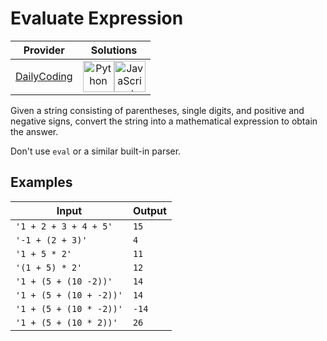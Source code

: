 # Evaluate Expression

<!-- INFO TABLE BEGIN -->

| Provider                                              | Solutions                                                                                                                                                                                                                                                                                                    |
| :---------------------------------------------------: | :----------------------------------------------------------------------------------------------------------------------------------------------------------------------------------------------------------------------------------------------------------------------------------------------------------: |
| [DailyCoding](../../../docs/providers/DailyCoding.md) | [<img src="https://res.cloudinary.com/rascaltwo/image/upload/v1631924087/python_xzdlti.svg" alt="Python" title="Python" width="50" />](solve.py)[<img src="https://res.cloudinary.com/rascaltwo/image/upload/v1631924076/javascript_ehszr7.svg" alt="JavaScript" title="JavaScript" width="50" />](solve.js) |

<!-- INFO TABLE END -->

Given a string consisting of parentheses, single digits, and positive and negative signs, convert the string into a mathematical expression to obtain the answer.

Don't use `eval` or a similar built-in parser.

## Examples

| Input                   | Output |
| ----------------------- | ------ |
| `'1 + 2 + 3 + 4 + 5'`   | `15`   |
| `'-1 + (2 + 3)'`        | `4`    |
| `'1 + 5 * 2'`           | `11`   |
| `'(1 + 5) * 2'`         | `12`   |
| `'1 + (5 + (10 -2))'`   | `14`   |
| `'1 + (5 + (10 + -2))'` | `14`   |
| `'1 + (5 + (10 * -2))'` | `-14`  |
| `'1 + (5 + (10 * 2))'`  | `26`   |
